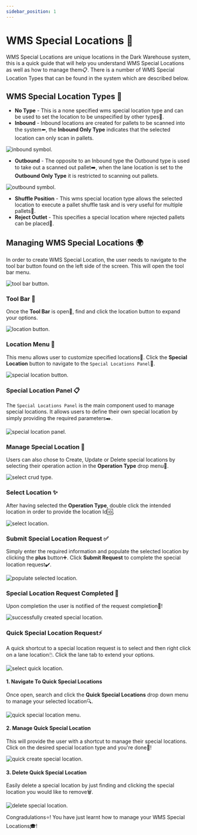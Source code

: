 ```yaml
---
sidebar_position: 1
---
```


# WMS Special Locations :round_pushpin:
WMS Special Locations are unique locations in the Dark Warehouse system, this is a quick guide that will help you understand WMS Special Locations as well as how to manage them:clipboard:. There is a number of WMS Special Location Types that can be found in the system which are described below.

## WMS Special Location Types :pushpin:

- **No Type** - This is a none specified wms special location type and can be used to set the location to be unspecified by other types:no_entry_sign:.
- **Inbound** - Inbound locations are created for pallets to be scanned into the system:arrow_left:, the **Inbound Only Type** indicates that the selected location can only scan in pallets.

![inbound symbol](../02-Managing-the-System/assets/wms-special-locations/inbound-symbol.png "inbound symbol").

- **Outbound** - The opposite to an Inbound type the Outbound type is used to take out a scanned out pallet:arrow_right:, when the lane location is set to the **Outbound Only Type** it is restricted to scanning out pallets.

![outbound symbol](../02-Managing-the-System/assets/wms-special-locations/outbound-symbol.png "outbound symbol").

- **Shuffle Position** - This wms special location type allows the selected location to execute a pallet shuffle task and is very useful for multiple pallets:repeat:.
- **Reject Outlet** - This specifies a special location where rejected pallets can be placed:put_litter_in_its_place:.

## Managing WMS Special Locations :earth_africa:
In order to create WMS Special Location, the user needs to navigate to the tool bar button found on the left side of the screen. This will open the tool bar menu.

![tool bar button](../02-Managing-the-System/assets/wms-special-locations/tool-bar-button.png "tool bar button").

### Tool Bar :hammer:

Once the **Tool Bar** is open:open_file_folder:, find and click the location button to expand your options.

![location button](../02-Managing-the-System/assets/wms-special-locations/location-button.png "location button").

### Location Menu :page_facing_up:

This menu allows user to customize specified locations:wrench:. Click the **Special Location** button to navigate to the `Special Locations Panel`🎯.

![special location button](../02-Managing-the-System/assets/wms-special-locations/special-location-button.png "special location button").

### Special Location Panel :clipboard:

The `Special Locations Panel` is the main component used to manage special locations. It allows users to define their own special location by simply providing the required parameters:black_nib:.

![special location panel](../02-Managing-the-System/assets/wms-special-locations/special-location-panel.png "special location panel").

### Manage Special Location :necktie:

Users can also chose to Create, Update or Delete special locations by selecting their operation action in the **Operation Type** drop menu:passport_control:.

![select crud type](../02-Managing-the-System/assets/wms-special-locations/select-crud-type.png "select crud type").

### Select Location :sparkles:

After having selected the **Operation Type**, double click the intended location in order to provide the location Id:id:.

![select location](../02-Managing-the-System/assets/wms-special-locations/select-location.png "select location").

### Submit Special Location Request :white_check_mark:

Simply enter the required information and populate the selected location by clicking the **plus** button:heavy_plus_sign:. Click **Submit Request** to complete the special location request:heavy_check_mark:.

![populate selected location](../02-Managing-the-System/assets/wms-special-locations/populate-selected-location.png "populate selected location").


### Special Location Request Completed :bell:

Upon completion the user is notified of the request completion:confetti_ball:!

![successfully created special location](../02-Managing-the-System/assets/wms-special-locations/successfully-created-special-location.png "successfully created special location").

### Quick Special Location Request:zap:

A quick shortcut to a special location request is to select and then right click on a lane location:computer_mouse:. Click the lane tab to extend your options.

![select quick location](../02-Managing-the-System/assets/wms-special-locations/select-for-quick-special-location.png "select quick location").

#### 1. Navigate To Quick Special Locations

Once open, search and click the **Quick Special Locations** drop down menu to manage your selected location:mag:.

![quick special location menu](../02-Managing-the-System/assets/wms-special-locations/nav-to-quick-special-location-menu.png "quick special location menu").

#### 2. Manage Quick Special Location

This will provide the user with a shortcut to manage their special locations. Click on the desired special location type and you're done:tada:!

![quick create special location](../02-Managing-the-System/assets/wms-special-locations/quick-create-special-location-type.png "quick create special location").

#### 3. Delete Quick Special Location

Easily delete a special location by just finding and clicking the special location you would like to remove🗑️.

![delete special location](../02-Managing-the-System/assets/wms-special-locations/delete-special-location-type.png "delete special location").

Congradulations:star:! You have just learnt how to manage your WMS Special Locations:mortar_board:!